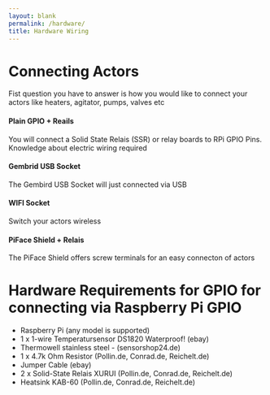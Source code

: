 ```yaml
---
layout: blank
permalink: /hardware/
title: Hardware Wiring
---
```

# Connecting Actors

Fist question you have to answer is how you would like to connect your actors like heaters, agitator, pumps, valves etc


<div class="row">
  <div class="col-xs-12 col-md-3">
    <div class="text-center">
      <i class="ico-light ico-lg ico-rounded ico-hover fa fa-cubes"></i>
      <h4>Plain GPIO + Reails</h4>
      <p>You will connect a Solid State Relais (SSR) or relay boards to RPi GPIO Pins. Knowledge about electric wiring required</p>
    </div>
  </div>
  <div class="col-xs-12 col-md-3">
    <div class="text-center">
      <i class="ico-light ico-lg ico-rounded ico-hover fa fa-plug"></i>
      <h4>Gembrid USB Socket</h4>
      <p>The Gembird USB Socket will just connected via USB</p>
    </div>
  </div>
  <div class="col-xs-12 col-md-3" >
    <div class="text-center">
      <i class="ico-light ico-lg ico-rounded ico-hover fa fa-wifi"></i>
      <h4>WIFI Socket</h4>
      <p>Switch your actors wireless</p>
    </div>
  </div>
  <div class="col-xs-12 col-md-3">
    <div class="text-center">
      <i class="ico-light ico-lg ico-rounded ico-hover fa fa-cubes"></i>
      <h4>PiFace Shield + Relais</h4>
      <p>The PiFace Shield offers screw terminals for an easy connecton of actors</p>
    </div>
  </div>
</div>



# Hardware Requirements for GPIO for connecting via Raspberry Pi GPIO

* Raspberry Pi (any model is supported)
* 1 x 1-wire Temperatursensor DS1820 Waterproof! (ebay)
* Thermowell stainless steel - (sensorshop24.de)
* 1 x 4.7k Ohm Resistor (Pollin.de, Conrad.de, Reichelt.de)
* Jumper Cable (ebay)
* 2 x Solid-State Relais XURUI (Pollin.de, Conrad.de, Reichelt.de)
* Heatsink KAB-60 (Pollin.de, Conrad.de, Reichelt.de)
